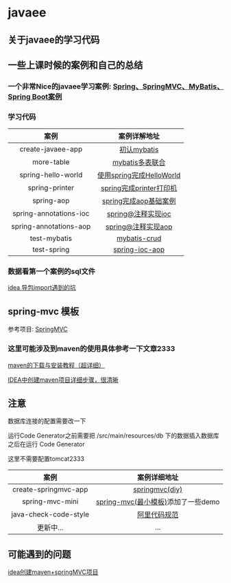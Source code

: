# javaee

## 关于javaee的学习代码

## 一些上课时候的案例和自己的总结

### 一个非常Nice的javaee学习案例: [Spring、SpringMVC、MyBatis、Spring Boot案例](https://github.com/lenve/JavaEETest)

### 学习代码

|          案例          |                         案例详解地址                         |
| :--------------------: | :----------------------------------------------------------: |
|   create-javaee-app    | [初认mybatis](https://github.com/jokereven/javaee/tree/main/create-javaee-app) |
|       more-table       | [mybatis多表联合](https://github.com/jokereven/javaee/tree/main/more-table) |
|   spring-hello-world   | [使用spring完成HelloWorld](https://github.com/jokereven/javaee/tree/main/start-spring/start) |
|     spring-printer     | [spring完成printer打印机](https://github.com/jokereven/javaee/tree/main/start-spring/spring-printer) |
|       spring-aop       | [spring完成aop基础案例](https://github.com/jokereven/javaee/tree/main/start-spring/start_aop) |
| spring-annotations-ioc | [spring@注释实现ioc](https://github.com/jokereven/javaee/tree/main/start-spring/start-annotations-ioc) |
| spring-annotations-aop | [spring@注释实现aop](https://github.com/jokereven/javaee/tree/main/start-spring/start-annotations-aop) |
|      test-mybatis      | [mybatis-crud](https://github.com/jokereven/javaee/tree/main/TEST-mybatis) |
|      test-spring       | [spring-ioc-aop](https://github.com/jokereven/javaee/tree/main/TEST-spring) |

### 数据看第一个案例的sql文件

[idea 导包import遇到的坑](https://blog.csdn.net/qq_41269273/article/details/97290056)

## spring-mvc 模板

参考项目: [SpringMVC](https://github.com/Cenyol/SpringMVC/)

### 这里可能涉及到maven的使用具体参考一下文章2333

[maven的下载与安装教程（超详细）](https://blog.csdn.net/u012660464/article/details/114113349)

[IDEA中创建maven项目详细步骤，很清晰](https://blog.csdn.net/u012660464/article/details/114093066)

## 注意

数据库连接的配置需要改一下

运行Code Generator之前需要把 /src/main/resources/db 下的数据插入数据库之后在运行 Code Generator

这里不需要配置tomcat2333

|         案例          |                         案例详细地址                         |
| :-------------------: | :----------------------------------------------------------: |
| create-springmvc-app  | [springmvc(diy)](https://github.com/jokereven/javaee/tree/main/create-springmvc-app) |
|    spring-mvc-mini    | [spring-mvc(最小模板)](https://github.com/jokereven/javaee/tree/main/spring-mvc-mini)添加了一些demo |
| java-check-code-style | [阿里代码规范](https://github.com/jokereven/javaee/tree/main/java-check-code-style) |
|       更新中...       |                             ...                              |



## 可能遇到的问题

[idea创建maven+springMVC项目](https://blog.code520.com.cn/posts/17835.html)
